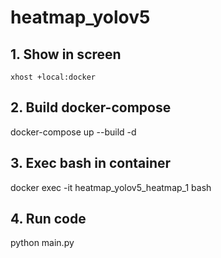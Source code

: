 # heatmap_yolov5

## 1. Show in screen

```xhost +local:docker```

## 2. Build docker-compose

docker-compose up --build -d

## 3. Exec bash in container

docker exec -it heatmap_yolov5_heatmap_1 bash

## 4. Run code

python main.py
